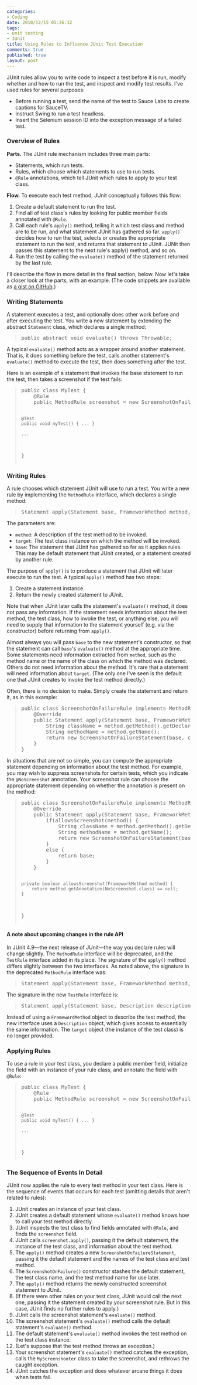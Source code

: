 ```yaml
--- 
categories: 
- Coding
date: 2010/12/15 05:26:12
tags: 
- unit testing
- JUnit
title: Using Rules to Influence JUnit Test Execution
comments: true
published: true
layout: post
---
```


<p>JUnit rules allow you to write code to inspect a test before it is run, modify whether and how to run the test, and inspect and modify test results. I've used rules for several purposes:</p>
<ul>
<li>Before running a test, send the name of the test to Sauce Labs to create captions for SauceTV.</li>
<li>Instruct Swing to run a test headless.</li>
<li>Insert the Selenium session ID into the exception message of a failed test.</li>
</ul>

<h3>Overview of Rules</h3>

<p><strong>Parts.</strong> The JUnit rule mechanism includes three main parts:</p>
<ul>
<li>Statements, which run tests.</li>
<li>Rules, which choose which statements to use to run tests.</li>
<li><code>@Rule</code> annotations, which tell JUnit which rules to apply to your test class.</li>
</ul>

<p><strong>Flow.</strong> To execute each test method, JUnit conceptually follows this flow:</p>
<ol>
<li>Create a default statement to run the test.</li>
<li>Find all of test class's rules by looking for public member fields annotated with <code>@Rule</code>.</li>
<li>Call each rule's <code>apply()</code> method, telling it which test class and method are to be run, and what statement JUnit has gathered so far. <code>apply()</code> decides how to run the test, selects or creates the appropriate statement to run the test, and returns that statement to JUnit. JUNit then passes this statement to the next rule's apply() method, and so on.</li>
<li>Run the test by calling the <code>evaluate()</code> method of the statement returned by the last rule.</li>
</ol>

<p>I'll describe the flow in more detail in the final section, below. Now let's take a closer look at the parts, with an example. (The code snippets are available as <a href="https://gist.github.com/741341">a gist on GitHub</a>.)</p>

<h3>Writing Statements</h3>

<p>A statement executes a test, and optionally does other work before and after executing the test. You write a new statement by extending the abstract <code>Statement</code> class, which declares a single method:</p>
<blockquote><pre>
public abstract void evaluate() throws Throwable;
</pre></blockquote>

<p>A typical <code>evaluate()</code> method acts as a wrapper around another statement. That is, it does something before the test, calls another statement's <code>evaluate()</code> method to execute the test, then does something after the test.</p>

<p>Here is an example of a statement that invokes the base statement to run the test, then takes a screenshot if the test fails:</p>
<blockquote><pre>
public class MyTest {
    @Rule
    public MethodRule screenshot = new ScreenshotOnFailureRule();

    @Test
    public void myTest() { ... }

    ...
}
</pre></blockquote>

<h3>Writing Rules</h3>

<p>A rule chooses which statement JUnit will use to run a test. You write a new rule by implementing the <code>MethodRule</code> interface, which declares a single method:</p>
<blockquote><pre>
Statement apply(Statement base, FrameworkMethod method, Object target);
</pre></blockquote>
<p>The parameters are:</p>
<ul>
<li><code>method</code>: A description of the test method to be invoked.</li>
<li><code>target</code>: The test class instance on which the method will be invoked.</li>
<li><code>base</code>: The statement that JUnit has gathered so far as it applies rules. This may be default statement that JUnit created, or a statement created by another rule.</li>
</ul>

<p>The purpose of <code>apply()</code> is to produce a statement that JUnit will later execute to run the test. A typical <code>apply()</code> method has two steps:</p>
<ol>
<li>Create a statement instance.</li>
<li>Return the newly created statement to JUnit.</li>
</ol>

<p>Note that when JUnit later calls the statement's <code>evaluate()</code> method, it does not pass any information. If the statement needs information about the test method, the test class, how to invoke the test, or anything else, you will need to supply that information to the statement yourself (e.g. via the constructor) before returning from <code>apply()</code>.</p>

<p>Almost always you will pass <code>base</code> to the new statement's constructor, so that the statement can call <code>base</code>'s <code>evaluate()</code> method at the appropriate time. Some statements need information extracted from <code>method</code>, such as the method name or the name of the class on which the method was declared. Others do not need information about the method. It's rare that a statement will need information about <code>target</code>. (The only one I've seen is the default one that JUnit creates to invoke the test method directly.)</p>

<p>Often, there is no decision to make. Simply create the statement and return it, as in this example:</p>
<blockquote><pre>
public class ScreenshotOnFailureRule implements MethodRule {
    @Override
    public Statement apply(Statement base, FrameworkMethod method, Object target) {
        String className = method.getMethod().getDeclaringClass().getSimpleName();
        String methodName = method.getName();
        return new ScreenshotOnFailureStatement(base, className, methodName);
    }
}
</pre></blockquote>

<p>In situations that are not so simple, you can compute the appropriate statement depending on information about the test method. For example, you may wish to suppress screenshots for certain tests, which you indicate the <code>@NoScreenshot</code> annotation. Your screenshot rule can choose the appropriate statement depending on whether the annotation is present on the method:</p>
<blockquote><pre>
public class ScreenshotOnFailureRule implements MethodRule {
    @Override
    public Statement apply(Statement base, FrameworkMethod method, Object target) {
        if(allowsScreenshot(method)) {
            String className = method.getMethod().getDeclaringClass().getSimpleName();
            String methodName = method.getName();
            return new ScreenshotOnFailureStatement(base, className, methodName);
        }
        else {
            return base;
        }
    }

    private boolean allowsScreenshot(FrameworkMethod method) {
        return method.getAnnotation(NoScreenshot.class) == null;
    }
}
</pre></blockquote>

<h4>A note about upcoming changes in the rule API</h4>

<p>In JUnit 4.9&#8212;the next release of JUnit&#8212;the way you declare rules will change slightly. The <code>MethodRule</code> interface will be deprecated, and the <code>TestRule</code> interface added in its place. The signature of the <code>apply()</code> method differs slightly between the two interfaces. As noted above, the signature in the deprecated <code>MethodRule</code> interface was:</p>

<blockquote><pre>
Statement apply(Statement base, FrameworkMethod method, Object target);
</pre></blockquote>

<p>The signature in the new <code>TestRule</code> interface is:</p>

<blockquote><pre>
Statement apply(Statement base, Description description);
</pre></blockquote>

<p>Instead of using a <code>FramewordMethod</code> object to describe the test method, the new interface uses a <code>Description</code> object, which gives access to essentially the same information. The <code>target</code> object (the instance of the test class) is no longer provided.</p>




<h3>Applying Rules</h3>

<p>To use a rule in your test class, you declare a public member field, initialize the field with an instance of your rule class, and annotate the field with <code>@Rule</code>:</p>

<blockquote><pre>
public class MyTest {
    @Rule
    public MethodRule screenshot = new ScreenshotOnFailureRule();

    @Test
    public void myTest() { ... }

    ...
}
</pre></blockquote>

<h3>The Sequence of Events In Detail</h3>

<p>JUnit now applies the rule to every test method in your test class. Here is the sequence of events that occurs for each test (omitting details that aren't related to rules):</p>
<ol>
<li>JUnit creates an instance of your test class.</li>
<li>JUnit creates a default statement whose <code>evaluate()</code> method knows how to call your test method directly.</li>
<li>JUnit inspects the test class to find fields annotated with <code>@Rule</code>, and finds the <code>screenshot</code> field.</li>
<li>JUnit calls <code>screenshot.apply()</code>, passing it the default statement, the instance of the test class, and information about the test method.</li>
<li>The <code>apply()</code> method creates a new <code>ScreenshotOnFailureStatement</code>, passing it the default statement and the names of the test class and test method.</li>
<li>The <code>ScreenshotOnFailure()</code> constructor stashes the default statement, the test class name, and the test method name for use later.</li>
<li>The <code>apply()</code> method returns the newly constructed screenshot statement to JUnit.</li>
<li>(If there were other rules on your test class, JUnit would call the next one, passing it the statement created by your screenshot rule. But in this case, JUnit finds no further rules to apply.)</li>
<li>JUnit calls the screenshot statement's <code>evaluate()</code> method.</li>
<li>The screenshot statement's <code>evaluate()</code> method calls the default statement's <code>evaluate()</code> method.</li>
<li>The default statement's <code>evaluate()</code> method invokes the test method on the test class instance.</li>
<li>(Let's suppose that the test method throws an exception.)</li>
<li>Your screenshot statement's <code>evaluate()</code> method catches the exception, calls the <code>MyScreenshooter</code> class to take the screenshot, and rethrows the caught exception.</li>
<li>JUnit catches the exception and does whatever arcane things it does when tests fail.</li>
</ol>
